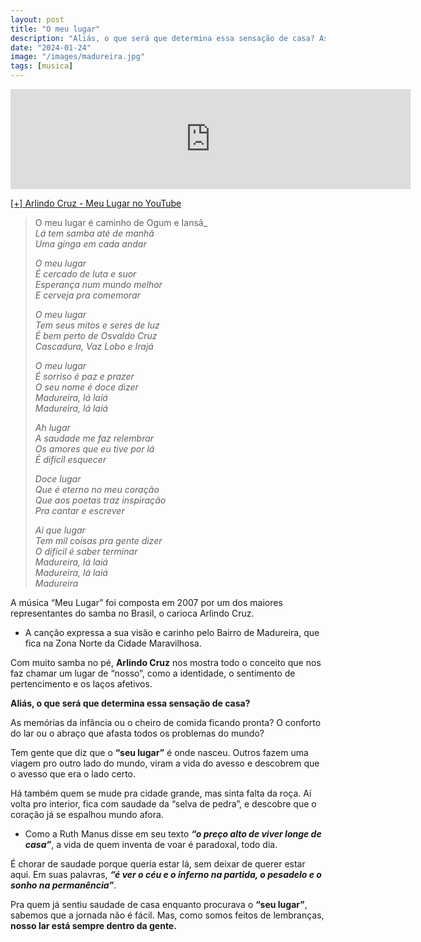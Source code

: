 ```yaml
---
layout: post
title: "O meu lugar"
description: "Aliás, o que será que determina essa sensação de casa? As memórias da infância ou o cheiro de comida ficando pronta?"
date: "2024-01-24"
image: "/images/madureira.jpg"
tags: [musica]
---
```

<iframe src="https://w.soundcloud.com/player/?url=https%3A//api.soundcloud.com/tracks/149555492&color=%23ff5500&auto_play=false&hide_related=false&show_comments=true&show_user=true&show_reposts=false&show_teaser=true" loading="lazy" width="640" height="160" frameborder="0" webkitallowfullscreen mozallowfullscreen allowfullscreen> </iframe>

[[+] Arlindo Cruz - Meu Lugar no YouTube ](https://www.youtube.com/watch?v=TC3BhhraHgc)

> O meu lugar é caminho de Ogum e Iansã_  
> _Lá tem samba até de manhã_  
> _Uma ginga em cada andar_
> 
> _O meu lugar_  
> _É cercado de luta e suor_  
> _Esperança num mundo melhor_  
> _E cerveja pra comemorar_
> 
> _O meu lugar_  
> _Tem seus mitos e seres de luz_  
> _É bem perto de Osvaldo Cruz_  
> _Cascadura, Vaz Lobo e Irajá_
> 
> _O meu lugar_  
> _É sorriso é paz e prazer_  
> _O seu nome é doce dizer_  
> _Madureira, lá laiá_  
> _Madureira, lá laiá_
> 
> _Ah lugar_  
> _A saudade me faz relembrar_  
> _Os amores que eu tive por lá_  
> _É difícil esquecer_
> 
> _Doce lugar_  
> _Que é eterno no meu coração_  
> _Que aos poetas traz inspiração_  
> _Pra cantar e escrever_
> 
> _Ai que lugar_  
> _Tem mil coisas pra gente dizer_  
> _O difícil é saber terminar_  
> _Madureira, lá laiá_  
> _Madureira, lá laiá_  
> _Madureira_

A música “Meu Lugar” foi composta em 2007 por um dos maiores representantes do samba no Brasil, o carioca Arlindo Cruz.

-   A canção expressa a sua visão e carinho pelo Bairro de Madureira, que fica na Zona Norte da Cidade Maravilhosa.
    

Com muito samba no pé, **Arlindo Cruz** nos mostra todo o conceito que nos faz chamar um lugar de “nosso”, como a identidade, o sentimento de pertencimento e os laços afetivos.

**Aliás, o que será que determina essa sensação de casa?**  

As memórias da infância ou o cheiro de comida ficando pronta? O conforto do lar ou o abraço que afasta todos os problemas do mundo?

Tem gente que diz que o **“seu lugar”** é onde nasceu. Outros fazem uma viagem pro outro lado do mundo, viram a vida do avesso e descobrem que o avesso que era o lado certo.

Há também quem se mude pra cidade grande, mas sinta falta da roça. Aí volta pro interior, fica com saudade da “selva de pedra”, e descobre que o coração já se espalhou mundo afora.

-   Como a Ruth Manus disse em seu texto  _**“o preço alto de viver longe de casa”**_, a vida de quem inventa de voar é paradoxal, todo dia.
    

É chorar de saudade porque queria estar lá, sem deixar de querer estar aqui. Em suas palavras,  _**“é ver o céu e o inferno na partida, o pesadelo e o sonho na permanência”**_.

Pra quem já sentiu saudade de casa enquanto procurava o **“seu lugar”**, sabemos que a jornada não é fácil. Mas, como somos feitos de lembranças, **nosso lar está sempre dentro da gente.**
